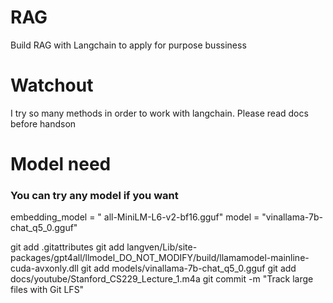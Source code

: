 # RAG
Build RAG with Langchain to apply for purpose bussiness
# Watchout
I try so many methods in order to work with langchain. Please read docs before handson
# Model need 
### You can try any model if you want
embedding_model = " all-MiniLM-L6-v2-bf16.gguf"
model = "vinallama-7b-chat_q5_0.gguf"

git add .gitattributes
git add langven/Lib/site-packages/gpt4all/llmodel_DO_NOT_MODIFY/build/llamamodel-mainline-cuda-avxonly.dll
git add models/vinallama-7b-chat_q5_0.gguf
git add docs/youtube/Stanford_CS229_Lecture_1.m4a
git commit -m "Track large files with Git LFS"

